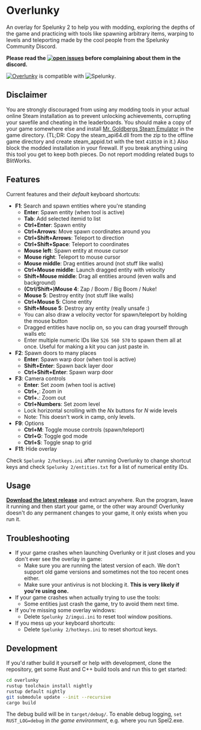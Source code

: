 # Overlunky

An overlay for Spelunky 2 to help you with modding, exploring the depths of the game and practicing with tools like spawning arbitrary items, warping to levels and teleporting made by the cool people from the Spelunky Community Discord.

**Please read the [![open issues](https://img.shields.io/github/issues-raw/spelunky-fyi/overlunky)](https://github.com/spelunky-fyi/overlunky/issues) before complaining about them in the discord.**

[![Overlunky](https://img.shields.io/github/v/release/spelunky-fyi/overlunky?label=Overlunky)](https://github.com/spelunky-fyi/overlunky/releases/latest) is compatible with ![Spelunky](https://img.shields.io/badge/Spelunky2-1.20.0j-green).

## Disclaimer
You are strongly discouraged from using any modding tools in your actual online Steam installation as to prevent unlocking achievements, corrupting your savefile and cheating in the leaderboards. You should make a copy of your game somewhere else and install [Mr. Goldbergs Steam Emulator](https://gitlab.com/Mr_Goldberg/goldberg_emulator/-/releases) in the game directory. (TL;DR: Copy the steam_api64.dll from the zip to the offline game directory and create steam_appid.txt with the text `418530` in it.) Also block the modded installation in your firewall. If you break anything using this tool you get to keep both pieces. Do not report modding related bugs to BlitWorks.

## Features
Current features and their *default* keyboard shortcuts:
  - **F1**: Search and spawn entities where you're standing
      + **Enter**: Spawn entity (when tool is active)
      + **Tab**: Add selected itemid to list
      + **Ctrl+Enter**: Spawn entity
      + **Ctrl+Arrows**: Move spawn coordinates around you
      + **Ctrl+Shift+Arrows**: Teleport to direction
      + **Ctrl+Shift+Space**: Teleport to coordinates
      + **Mouse left**: Spawn entity at mouse cursor
      + **Mouse right**: Teleport to mouse cursor
      + **Mouse middle**: Drag entities around (not stuff like walls)
      + **Ctrl+Mouse middle**: Launch dragged entity with velocity
      + **Shift+Mouse middle**: Drag all entities around (even walls and background)
      + **(Ctrl/Shift+)Mouse 4**: Zap / Boom / Big Boom / Nuke!
      + **Mouse 5**: Destroy entity (not stuff like walls)
      + **Ctrl+Mouse 5**: Clone entity
      + **Shift+Mouse 5**: Destroy any entity (really unsafe :)
      + You can also draw a velocity vector for spawn/teleport by holding the mouse button
      + Dragged entities have noclip on, so you can drag yourself through walls etc
      + Enter multiple numeric IDs like `526 560 570` to spawn them all at once. Useful for making a kit you can just paste in.
  - **F2**: Spawn doors to many places
      + **Enter**: Spawn warp door (when tool is active)
      + **Shift+Enter**: Spawn back layer door
      + **Ctrl+Shift+Enter**: Spawn warp door
  - **F3**: Camera controls
      + **Enter**: Set zoom (when tool is active)
      + **Ctrl+,**: Zoom in
      + **Ctrl+.**: Zoom out
      + **Ctrl+Numbers**: Set zoom level
      + Lock horizontal scrolling with the *N*x buttons for *N* wide levels
      + Note: This doesn't work in camp, only levels.
  - **F9**: Options
      + **Ctrl+M**: Toggle mouse controls (spawn/teleport)
      + **Ctrl+G**: Toggle god mode
      + **Ctrl+S**: Toggle snap to grid
  - **F11**: Hide overlay

Check `Spelunky 2/hotkeys.ini` after running Overlunky to change shortcut keys and check `Spelunky 2/entities.txt` for a list of numerical entity IDs.

## Usage 
**[Download the latest release](https://github.com/spelunky-fyi/overlunky/releases/latest)** and extract anywhere. Run the program, leave it running and then start your game, or the other way around! Overlunky doesn't do any permanent changes to your game, it only exists when you run it.

## Troubleshooting
  - If your game crashes when launching Overlunky or it just closes and you don't ever see the overlay in game:
    + Make sure you are running the latest version of each. We don't support old game versions and sometimes not the too recent ones either.
    + Make sure your antivirus is not blocking it. **This is very likely if you're using one.**
  - If your game crashes when actually trying to use the tools:
    + Some entities just crash the game, try to avoid them next time.
  - If you're missing some overlay windows:
    + Delete `Spelunky 2/imgui.ini` to reset tool window positions.
  - If you mess up your keyboard shortcuts:
    + Delete `Spelunky 2/hotkeys.ini` to reset shortcut keys.
    
## Development
If you'd rather build it yourself or help with development, clone the repository, get some Rust and C++ build tools and run this to get started:
```bash
cd overlunky
rustup toolchain install nightly
rustup default nightly
git submodule update --init --recursive
cargo build
```
The debug build will be in `target/debug/`. To enable debug logging, `set RUST_LOG=debug` in *the game environment*, e.g. where you run Spel2.exe.
